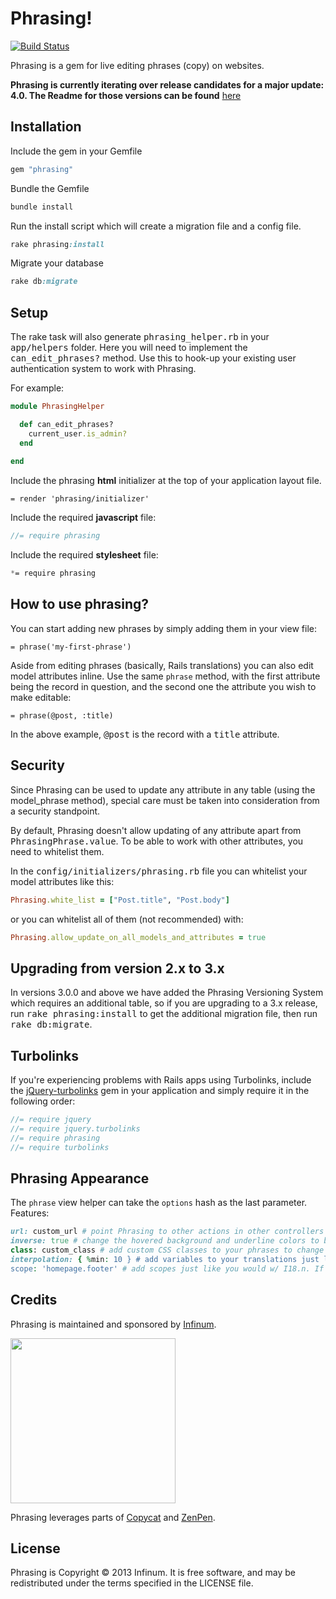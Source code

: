 # Phrasing!

[![Build Status](https://travis-ci.org/infinum/phrasing.png)](https://travis-ci.org/infinum/phrasing)

Phrasing is a gem for live editing phrases (copy) on websites.

**Phrasing is currently iterating over release candidates for a major update: 4.0. The Readme for those versions can be found** [here](https://github.com/infinum/phrasing/tree/new-release-4)

## Installation

Include the gem in your Gemfile

```ruby
gem "phrasing"
```

Bundle the Gemfile

```ruby
bundle install
```

Run the install script which will create a migration file and a config file.

```ruby
rake phrasing:install
```

Migrate your database
```ruby
rake db:migrate
```

## Setup

The rake task will also generate <tt>phrasing_helper.rb</tt> in your <tt>app/helpers</tt> folder. Here you will need to implement the <tt>can_edit_phrases?</tt> method. Use this to hook-up your existing user authentication system to work with Phrasing.

For example:

```ruby
module PhrasingHelper

  def can_edit_phrases?
    current_user.is_admin?
  end
  
end
```
Include the phrasing **html** initializer at the top of your application layout file.

```haml
= render 'phrasing/initializer'
```

Include the required **javascript** file:

```javascript
//= require phrasing
```

Include the required **stylesheet** file:

```css
*= require phrasing
```

## How to use phrasing?

You can start adding new phrases by simply adding them in your view file:

	= phrase('my-first-phrase')

Aside from editing phrases (basically, Rails translations) you can also edit model attributes inline. Use the same `phrase` method, with the first attribute being the record in question, and the second one the attribute you wish to make editable:

  	= phrase(@post, :title)

In the above example, <tt>@post</tt> is the record with a <tt>title</tt> attribute.

## Security

Since Phrasing can be used to update any attribute in any table (using the model_phrase method), special care must be taken into consideration from a security standpoint.

By default, Phrasing doesn't allow updating of any attribute apart from <tt>PhrasingPhrase.value</tt>. To be able to work with other attributes, you need to whitelist them.

In the <tt>config/initializers/phrasing.rb</tt> file you can whitelist your model attributes like this:

```ruby
Phrasing.white_list = ["Post.title", "Post.body"]
```

or you can whitelist all of them (not recommended) with:

```ruby
Phrasing.allow_update_on_all_models_and_attributes = true
```

## Upgrading from version 2.x to 3.x

In versions 3.0.0 and above we have added the Phrasing Versioning System which requires an additional table, so if you are upgrading to a 3.x release, run <tt>rake phrasing:install</tt> to get the additional migration file, then run <tt>rake db:migrate</tt>.

## Turbolinks

If you're experiencing problems with Rails apps using Turbolinks, include the [jQuery-turbolinks](https://github.com/kossnocorp/jquery.turbolinks) gem in your application and simply require it in the following order:

```javascript
//= require jquery
//= require jquery.turbolinks
//= require phrasing
//= require turbolinks
```

## Phrasing Appearance

The `phrase` view helper can take the `options` hash as the last parameter. Features:
```ruby
url: custom_url # point Phrasing to other actions in other controllers
inverse: true # change the hovered background and underline colors to better fit darker backgrounds
class: custom_class # add custom CSS classes to your phrases to change the appearance of phrases in your application 
interpolation: { %min: 10 } # add variables to your translations just like w/ I18n
scope: 'homepage.footer' # add scopes just like you would w/ I18.n. If the first argument is 'test', than the key would be 'homepage.footer.test'
```

## Credits

Phrasing is maintained and sponsored by
[Infinum](http://www.infinum.co).

<img src="https://infinum.co/infinum.png" width="264">

Phrasing leverages parts of [Copycat](https://github.com/Zorros/copycat) and [ZenPen](https://github.com/tholman/zenpen/tree/master/).

## License

Phrasing is Copyright © 2013 Infinum. It is free software, and may be redistributed under the terms specified in the LICENSE file.
